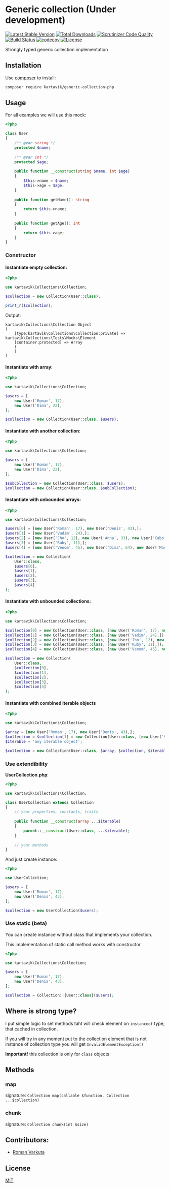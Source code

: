 # Generic collection (Under development)

[![Latest Stable Version](https://poser.pugx.org/kartavik/generic-collection-php/v/stable)](https://packagist.org/packages/kartavik/generic-collection-php)
[![Total Downloads](https://poser.pugx.org/kartavik/generic-collection-php/downloads)](https://packagist.org/packages/kartavik/generic-collection-php)
[![Scrutinizer Code Quality](https://scrutinizer-ci.com/g/KartaviK/generic-collection-php/badges/quality-score.png?b=master)](https://scrutinizer-ci.com/g/KartaviK/generic-collection-php/?branch=master)
[![Build Status](https://travis-ci.org/KartaviK/generic-collection-php.svg?branch=master)](https://travis-ci.org/KartaviK/generic-collection-php)
[![codecov](https://codecov.io/gh/KartaviK/generic-collection-php/branch/master/graph/badge.svg)](https://codecov.io/gh/KartaviK/generic-collection-php)
[![License](https://poser.pugx.org/kartavik/generic-collection-php/license)](https://github.com/KartaviK/generic-collection-php/blob/master/LICENSE)

Strongly typed generic collection implementation

## Installation

Use [composer](https://getcomposer.org/) to install:

```bash
composer require kartavik/generic-collection-php
```

## Usage

For all examples we will use this mock:

```php
<?php

class User
{
    /** @var string */
    protected $name;
    
    /** @var int */
    protected $age;
    
    public function __construct(string $name, int $age)
    {
        $this->name = $name;
        $this->age = $age;
    }
    
    public function getName(): string
    {
        return $this->name;
    }
    
    public function getAge(): int
    {
        return $this->age;
    }
}

```

### Constructor

#### Instantiate empty collection:
```php
<?php

use kartavik\Collections\Collection;

$collection = new Collection(User::class);

print_r($collection);
```
Output:
```text
kartavik\Collections\Collection Object
(
    [type:kartavik\Collections\Collection:private] => kartavik\Collections\Tests\Mocks\Element
    [container:protected] => Array
    (
    )
)
```

#### Instantiate with array:
```php
<?php

use kartavik\Collections\Collection;

$users = [
    new User('Roman', 17),
    new User('Dima', 22),
];

$collection = new Collection(User::class, $users);
```

#### Instantiate with another collection:
```php
<?php

use kartavik\Collections\Collection;

$users = [
    new User('Roman', 17),
    new User('Dima', 22),
];

$subCollection = new Collection(User::class, $users);
$collection = new Collection(User::class, $subCollection);
```

#### Instantiate with unbounded arrays:
```php
<?php

use kartavik\Collections\Collection;

$users[0] = [new User('Roman', 17), new User('Denis', 43),];
$users[1] = [new User('Vadim', 24),];
$users[2] = [new User('Jho', 12), new User('Anna', 33), new User('Cabo', 25),];
$users[3] = [new User('Ruby', 11),];
$users[4] = [new User('Venom', 45), new User('Dima', 64), new User('Many', 52)];

$collection = new Collection(
    User::class,
    $users[0],
    $users[1],
    $users[2],
    $users[3],
    $users[4]
);
```

#### Instantiate with unbounded collections:
```php
<?php

use kartavik\Collections\Collection;

$collection[0] = new Collection(User::class, [new User('Roman', 17), new User('Denis', 43),]);
$collection[1] = new Collection(User::class, [new User('Vadim', 24),]);
$collection[2] = new Collection(User::class, [new User('Jho', 12), new User('Anna', 33), new User('Cabo', 25),]);
$collection[3] = new Collection(User::class, [new User('Ruby', 11),]);
$collection[4] = new Collection(User::class, [new User('Venom', 45), new User('Dima', 64), new User('Many', 52)]);

$collection = new Collection(
    User::class, 
    $collection[0], 
    $collection[1], 
    $collection[2],
    $collection[3], 
    $collection[4]
);
```

#### Instantiate with combined iterable objects
```php
<?php

use kartavik\Collections\Collection;

$array = [new User('Roman', 17), new User('Denis', 43),];
$collection = $collection[1] = new Collection(User::class, [new User('Vadim', 24),]);
$iterable = 'any iterable object';

$collection = new Collection(User::class, $array, $collection, $iterable);
```

### Use extendibility

**UserCollection.php**:
```php
<?php

use kartavik\Collections\Collection;

class UserCollection extends Collection
{
    // your properties, constants, traits
    
    public function __construct(array ...$iterable)
    {
        parent::__construct(User::class, ...$iterable);
    }
    
    // your methods
}
```

And just create instance:

```php
<?php

use UserCollection;

$users = [
    new User('Roman', 17),
    new User('Denis', 43),
];

$collection = new UserCollection($users);
```

### Use static (beta)

You can create instance without class that implements your collection.

This implementation of static call method works with constructor
```php
<?php

use kartavik\Collections\Collection;

$users = [
    new User('Roman', 17),
    new User('Denis', 43),
];

$collection = Collection::{User::class}($users);
```

## Where is strong type?

I put simple logic to set methods taht will check element on `instanceof` type,
that cached in collection.

If you will try in any moment put to the collection element that is not instance of collection type
you will get `InvalidElementException()`

**Important!** this collection is only for `class` objects

## Methods

### map

signature:
`Collection map(callable $function, Collection ...$collection)`

### chunk

signature: 
`Collection chunk(int $size)`

## Contributors:
- [Roman <KartaviK> Varkuta](mailto:roman.varkuta@gmail.com)

## License

[MIT](./LICENSE)
